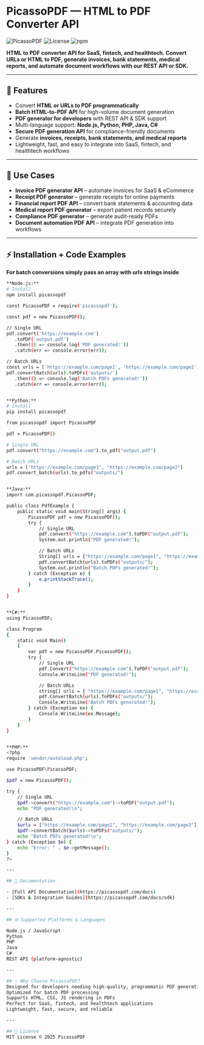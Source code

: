 # PicassoPDF — HTML to PDF Converter API

![PicassoPDF](https://img.shields.io/badge/PicassoPDF-HTML--to--PDF%20API-blue)
![License](https://img.shields.io/badge/license-MIT-green)
![npm](https://img.shields.io/npm/v/picassopdf)

**HTML to PDF converter API for SaaS, fintech, and healthtech. Convert URLs or HTML to PDF, generate invoices, bank statements, medical reports, and automate document workflows with our REST API or SDK.**

---

## 🚀 Features

- Convert **HTML or URLs to PDF programmatically**  
- **Batch HTML-to-PDF API** for high-volume document generation  
- **PDF generator for developers** with REST API & SDK support  
- Multi-language support: **Node.js, Python, PHP, Java, C#**  
- **Secure PDF generation API** for compliance-friendly documents  
- Generate **invoices, receipts, bank statements, and medical reports**  
- Lightweight, fast, and easy to integrate into SaaS, fintech, and healthtech workflows  

---

## 🔑 Use Cases

- **Invoice PDF generator API** – automate invoices for SaaS & eCommerce  
- **Receipt PDF generator** – generate receipts for online payments  
- **Financial report PDF API** – convert bank statements & accounting data  
- **Medical report PDF generator** – export patient records securely  
- **Compliance PDF generator** – generate audit-ready PDFs  
- **Document automation PDF API** – integrate PDF generation into workflows  

---

## ⚡ Installation + Code Examples
**For batch conversions simply pass an array with urls strings inside**

```bash
**Node.js:**
# Install
npm install picassopdf

const PicassoPDF = require('picassopdf');

const pdf = new PicassoPDF();

// Single URL
pdf.convert('https://example.com')
   .toPDF('output.pdf')
   .then(() => console.log('PDF generated!'))
   .catch(err => console.error(err));

// Batch URLs
const urls = ['https://example.com/page1', 'https://example.com/page2'];
pdf.convertBatch(urls).toPDFs('outputs/')
   .then(() => console.log('Batch PDFs generated!'))
   .catch(err => console.error(err));


**Python:**
# Install
pip install picassopdf

from picassopdf import PicassoPDF

pdf = PicassoPDF()

# Single URL
pdf.convert("https://example.com").to_pdf("output.pdf")

# Batch URLs
urls = ["https://example.com/page1", "https://example.com/page2"]
pdf.convert_batch(urls).to_pdfs("outputs/")


**Java:**
import com.picassopdf.PicassoPDF;

public class PdfExample {
    public static void main(String[] args) {
        PicassoPDF pdf = new PicassoPDF();
        try {
            // Single URL
            pdf.convert("https://example.com").toPDF("output.pdf");
            System.out.println("PDF generated!");

            // Batch URLs
            String[] urls = {"https://example.com/page1", "https://example.com/page2"};
            pdf.convertBatch(urls).toPDFs("outputs/");
            System.out.println("Batch PDFs generated!");
        } catch (Exception e) {
            e.printStackTrace();
        }
    }
}


**C#:**
using PicassoPDF;

class Program
{
    static void Main()
    {
        var pdf = new PicassoPDF.PicassoPDF();
        try {
            // Single URL
            pdf.Convert("https://example.com").ToPDF("output.pdf");
            Console.WriteLine("PDF generated!");

            // Batch URLs
            string[] urls = { "https://example.com/page1", "https://example.com/page2" };
            pdf.ConvertBatch(urls).ToPDFs("outputs/");
            Console.WriteLine("Batch PDFs generated!");
        } catch (Exception ex) {
            Console.WriteLine(ex.Message);
        }
    }
}


**PHP:**
<?php
require 'vendor/autoload.php';

use PicassoPDF\PicassoPDF;

$pdf = new PicassoPDF();

try {
    // Single URL
    $pdf->convert("https://example.com")->toPDF("output.pdf");
    echo "PDF generated!\n";

    // Batch URLs
    $urls = ["https://example.com/page1", "https://example.com/page2"];
    $pdf->convertBatch($urls)->toPDFs("outputs/");
    echo "Batch PDFs generated!\n";
} catch (Exception $e) {
    echo "Error: " . $e->getMessage();
}
?>

---

## 📄 Documentation

- [Full API Documentation](https://picassopdf.com/docs)  
- [SDKs & Integration Guides](https://picassopdf.com/docs/sdk) 

---

## 🌐 Supported Platforms & Languages

Node.js / JavaScript
Python
PHP
Java
C#
REST API (platform-agnostic)

---

## 💡 Why Choose PicassoPDF?
Designed for developers needing high-quality, programmatic PDF generation
Optimized for batch PDF processing
Supports HTML, CSS, JS rendering in PDFs
Perfect for SaaS, fintech, and healthtech applications
Lightweight, fast, secure, and reliable

---

## 📝 License
MIT License © 2025 PicassoPDF


